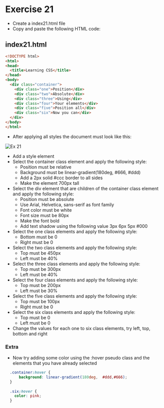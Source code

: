 # Exercise 21

* Create a index21.html file
* Copy and paste the following HTML code:

## index21.html
```html
<!DOCTYPE html>
<html>
<head>
  <title>Learning CSS</title>
</head>
<body>
  <div class="container">
    <div class="one">Position</div>
    <div class="two">Absolute</div>
    <div class="three">Using</div>
    <div class="four">Your elements</div>
    <div class="five">Position all</div>
    <div class="six">Now you can</div>
  </div>
</body>
</html>
```

* After applying all styles the document must look like this:

![Ex 21](./results/ex_21.png)

* Add a style element
* Select the container class element and apply the following style:
  * Position must be relative
  * Background must be linear-gradient(180deg, #666, #ddd)
  * Add a 2px solid #ccc border to all sides
  * Make the element 700px tall
* Select the div element that are children of the container class element and apply the following style:
  * Position must be absolute
  * Use Arial, Helvetica, sans-serif as font family
  * Font color must be white
  * Font size must be 80px
  * Make the font bold
  * Add text shadow using the following value 3px 6px 5px #000
* Select the one class elements and apply the following style:
  * Bottom must be 0
  * Right must be 0
* Select the two class elements and apply the following style:
  * Top must be 450px
  * Left must be 40%
* Select the three class elements and apply the following style:
  * Top must be 300px
  * Left must be 40%
* Select the four class elements and apply the following style:
  * Top must be 200px
  * Left must be 30%
* Select the five class elements and apply the following style:
  * Top must be 100px
  * Right must be 0
* Select the six class elements and apply the following style:
  * Top must be 0
  * Left must be 0
* Change the values for each one to six class elements, try left, top, bottom and right

### Extra
* Now try adding some color using the :hover pseudo class and the elements that you have already selected
```css
  .container:hover {
      background: linear-gradient(180deg,  #ddd,#666);
  }
  
  .six:hover {
    color: pink;
  }
```